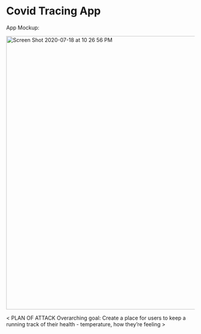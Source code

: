 # Covid Tracing App

App Mockup:

<img width="731" alt="Screen Shot 2020-07-18 at 10 26 56 PM" src="https://user-images.githubusercontent.com/42744470/87865911-ce0ce000-c948-11ea-9747-baa3854d9700.png">

< PLAN OF ATTACK
Overarching goal: 
Create a place for users to keep a running track of their health - temperature, how they’re feeling >







